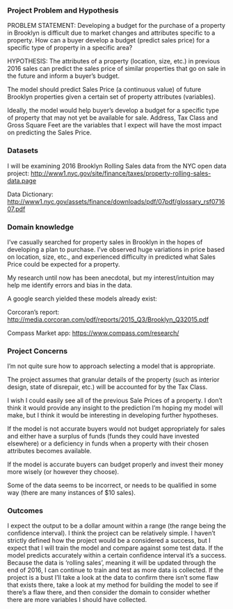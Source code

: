 ### Project Problem and Hypothesis
PROBLEM STATEMENT: Developing a budget for the purchase of a property in Brooklyn is difficult due to market changes and attributes specific to a property. How can a buyer develop a budget (predict sales price) for a specific type of property in a specific area?

HYPOTHESIS: The attributes of a property (location, size, etc.) in previous 2016 sales can predict the sales price of similar properties that go on sale in the future and inform a buyer’s budget.

The model should predict Sales Price (a continuous value) of future Brooklyn properties given a certain set of property attributes (variables).

Ideally, the model would help buyer’s develop a budget for a specific type of property that may not yet be available for sale. Address, Tax Class and Gross Square Feet are the variables that I expect will have the most impact on predicting the Sales Price.


### Datasets
I will be examining 2016 Brooklyn Rolling Sales data from the NYC open data project:
http://www1.nyc.gov/site/finance/taxes/property-rolling-sales-data.page

Data Dictionary:
http://www1.nyc.gov/assets/finance/downloads/pdf/07pdf/glossary_rsf071607.pdf

### Domain knowledge
I’ve casually searched for property sales in Brooklyn in the hopes of developing a plan to purchase. I’ve observed huge variations in price based on location, size, etc., and experienced difficulty in predicted what Sales Price could be expected for a property.

My research until now has been anecdotal, but my interest/intuition may help me identify errors and bias in the data.

A google search yielded these models already exist:

Corcoran’s report:
http://media.corcoran.com/pdf/reports/2015_Q3/Brooklyn_Q32015.pdf

Compass Market app:
https://www.compass.com/research/

### Project Concerns
I’m not quite sure how to approach selecting a model that is appropriate. 

The project assumes that granular details of the property (such as interior design, state of disrepair, etc.) will be accounted for by the Tax Class.

I wish I could easily see all of the previous Sale Prices of a property. I don’t think it would provide any insight to the prediction I’m hoping my model will make, but I think it would be interesting in developing further hypotheses. 

If the model is not accurate buyers would not budget appropriately for sales and either have a surplus of funds (funds they could have invested elsewhere) or a deficiency in funds when a property with their chosen attributes becomes available.

If the model is accurate buyers can budget properly and invest their money more wisely (or however they choose).

Some of the data seems to be incorrect, or needs to be qualified in some way (there are many instances of $10 sales).

### Outcomes
I expect the output to be a dollar amount within a range (the range being the confidence interval).
I think the project can be relatively simple.
I haven’t strictly defined how the project would be a considered a success, but I expect that I will train the model and compare against some test data. If the model predicts accurately within a certain confidence interval it’s a success. Because the data is ‘rolling sales’, meaning it will be updated through the end of 2016, I can continue to train and test as more data is collected.
If the project is a bust I’ll take a look at the data to confirm there isn’t some flaw that exists there, take a look at my method for building the model to see if there’s a flaw there, and then consider the domain to consider whether there are more variables I should have collected.

